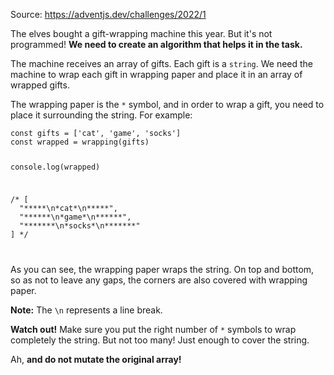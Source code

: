 <p>Source: <a href="https://adventjs.dev/challenges/2022/1">https://adventjs.dev/challenges/2022/1</a></p>

<div>
<p>The elves bought a gift-wrapping machine this year. But it's not programmed! <strong>We need to create an algorithm that helps it in the task.</strong></p>
<p>The machine receives an array of gifts. Each gift is a <code>string</code>. We need the machine to wrap each gift in wrapping paper and place it in an array of wrapped gifts.</p>
<p>The wrapping paper is the <code>*</code> symbol, and in order to wrap a gift, you need to place it surrounding the string. For example:</p>
<pre><code class="javascript language-javascript shj-lang-js shj-inline" data-lang="js"><span class="shj-syn-kwd">const</span> gifts <span class="shj-syn-oper">=</span> [<span class="shj-syn-str">'cat'</span><span class="shj-syn-oper">,</span> <span class="shj-syn-str">'game'</span><span class="shj-syn-oper">,</span> <span class="shj-syn-str">'socks'</span>]
<span class="shj-syn-kwd">const</span> wrapped <span class="shj-syn-oper">=</span> <span class="shj-syn-func">wrapping</span>(gifts)

console<span class="shj-syn-oper">.</span><span class="shj-syn-func">log</span>(wrapped)
<p class="shj-syn-cmnt">/* [
  "*****\n*cat*\n*****",
  "******\n*game*\n******",
  "*******\n*socks*\n*******"
] */
</p>
</code></pre>
<p>As you can see, the wrapping paper wraps the string. On top and bottom, so as not to leave any gaps, the corners are also covered with wrapping paper.</p>
<p><strong>Note:</strong> The <code>\n</code> represents a line break.</p>
<p><strong>Watch out!</strong> Make sure you put the right number of <code>*</code> symbols to wrap completely the string. But not too many! Just enough to cover the string.</p>
<p>Ah, <strong>and do not mutate the original array!</strong></p>
</div>